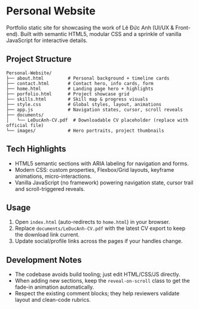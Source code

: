 Personal Website
================

Portfolio static site for showcasing the work of Lê Đức Anh (UI/UX & Front-end). Built with semantic HTML5, modular CSS and a sprinkle of vanilla JavaScript for interactive details.

## Project Structure

```
Personal-Website/
├── about.html         # Personal background + timeline cards
├── contact.html       # Contact hero, info cards, form
├── home.html          # Landing page hero + highlights
├── porfolio.html      # Project showcase grid
├── skills.html        # Skill map & progress visuals
├── style.css          # Global styles, layout, animations
├── app.js             # Navigation states, cursor, scroll reveals
├── documents/
│   └── LeDucAnh-CV.pdf  # Downloadable CV placeholder (replace with official file)
└── images/            # Hero portraits, project thumbnails
```

## Tech Highlights

- HTML5 semantic sections with ARIA labeling for navigation and forms.
- Modern CSS: custom properties, Flexbox/Grid layouts, keyframe animations, micro-interactions.
- Vanilla JavaScript (no framework) powering navigation state, cursor trail and scroll-triggered reveals.

## Usage

1. Open `index.html` (auto-redirects to `home.html`) in your browser.
2. Replace `documents/LeDucAnh-CV.pdf` with the latest CV export to keep the download link current.
3. Update social/profile links across the pages if your handles change.

## Development Notes

- The codebase avoids build tooling; just edit HTML/CSS/JS directly.
- When adding new sections, keep the `reveal-on-scroll` class to get the fade-in animation automatically.
- Respect the existing comment blocks; they help reviewers validate layout and clean-code rubrics.
